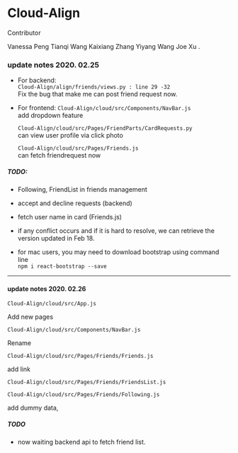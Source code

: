 # Cloud-Align

Contributor 

Vanessa Peng
Tianqi Wang
Kaixiang Zhang
Yiyang Wang
Joe Xu .



### update notes 2020. 02.25

* For backend: </br>
`Cloud-Align/align/friends/views.py : line 29 -32` </br>
Fix the bug that make me can post friend request now.

* For frontend:
  `Cloud-Align/cloud/src/Components/NavBar.js` </br>
  add dropdown feature </br>

  `Cloud-Align/cloud/src/Pages/FriendParts/CardRequests.py` </br>
  can view user profile via click photo
  </br>

  `Cloud-Align/cloud/src/Pages/Friends.js` </br>
  can fetch friendrequest now

 ##### TODO:

* Following, FriendList in friends management

* accept and decline requests (backend)

* fetch user name in card  (Friends.js)

* if any conflict occurs and if it is hard to resolve, we can retrieve the version updated in Feb 18.

* for mac users, you may need to download bootstrap using command line </br>
  `npm i react-bootstrap --save`
  </br>

---

#### update notes 2020. 02.26

  `Cloud-Align/cloud/src/App.js`

  Add new pages

  `Cloud-Align/cloud/src/Components/NavBar.js` </br>

  Rename

  `Cloud-Align/cloud/src/Pages/Friends/Friends.js`

  add link

  `Cloud-Align/cloud/src/Pages/Friends/FriendsList.js`</br>

  `Cloud-Align/cloud/src/Pages/Friends/Following.js`</br>

  add dummy data, 

  ##### TODO

  * now waiting backend api to fetch friend list.

  

  
